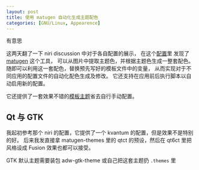 ```yaml
---
layout: post
title: 使用 matugen 自动化生成主题配色
categories: [GNU/Linux, Appearence]
---
```


有意思

这两天翻了一下 niri discussion 中对于各自配置的展示，
在这个[配置](https://github.com/n3ptune-plan3t/monet-niri)里
发现了 [matugen](https://github.com/InioX/matugen) 这个工具，
可以从图片中提取主题色，并根据主题色生成一整套配色。
随即可以利用这一套配色，替换预先写好的模板文件中的变量，
从而实现对于不同应用的配置文件的自动化配色生成及修改。
它还支持在应用前后执行脚本以自动启用新的配置。

它还提供了一套效果不错的[模板主题](https://github.com/InioX/matugen-themes)省去自行手动配置。

## Qt 与 GTK

我起初参考那个 niri 的配置，它提供了一个 kvantum 的配置，但是效果不是特别的好。
后来我发直接拿 matugen-themes 里的 qtct 的预设，然后在 qt6ct 里把风格设成 Fusion 效果也都可以接受。

GTK 默认主题需要装包 adw-gtk-theme 或自己把这套主题扔 `.themes` 里


